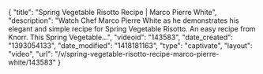 {
    "title": "Spring Vegetable Risotto Recipe | Marco Pierre White",
    "description": "Watch Chef Marco Pierre White as he demonstrates his elegant and simple recipe for Spring Vegetable Risotto. An easy recipe from Knorr. This Spring Vegetable...",
    "videoid": "143583",
    "date_created": "1393054133",
    "date_modified": "1418181163",
    "type": "captivate",
    "layout": "video",
    "url": "\/v\/spring-vegetable-risotto-recipe-marco-pierre-white\/143583"
}
